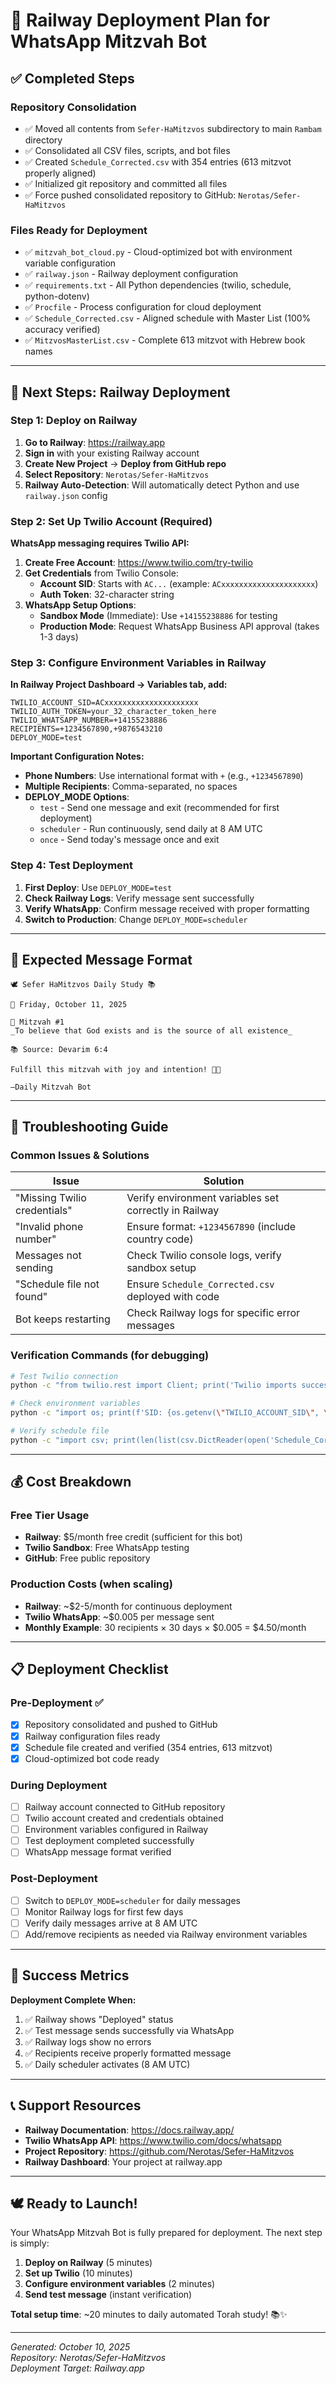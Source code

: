 # 🚀 Railway Deployment Plan for WhatsApp Mitzvah Bot

## ✅ **Completed Steps**

### **Repository Consolidation** 
- ✅ Moved all contents from `Sefer-HaMitzvos` subdirectory to main `Rambam` directory
- ✅ Consolidated all CSV files, scripts, and bot files
- ✅ Created `Schedule_Corrected.csv` with 354 entries (613 mitzvot properly aligned)
- ✅ Initialized git repository and committed all files
- ✅ Force pushed consolidated repository to GitHub: `Nerotas/Sefer-HaMitzvos`

### **Files Ready for Deployment**
- ✅ `mitzvah_bot_cloud.py` - Cloud-optimized bot with environment variable configuration
- ✅ `railway.json` - Railway deployment configuration
- ✅ `requirements.txt` - All Python dependencies (twilio, schedule, python-dotenv)
- ✅ `Procfile` - Process configuration for cloud deployment
- ✅ `Schedule_Corrected.csv` - Aligned schedule with Master List (100% accuracy verified)
- ✅ `MitzvosMasterList.csv` - Complete 613 mitzvot with Hebrew book names

---

## 🎯 **Next Steps: Railway Deployment**

### **Step 1: Deploy on Railway** 
1. **Go to Railway**: https://railway.app
2. **Sign in** with your existing Railway account
3. **Create New Project** → **Deploy from GitHub repo**
4. **Select Repository**: `Nerotas/Sefer-HaMitzvos`
5. **Railway Auto-Detection**: Will automatically detect Python and use `railway.json` config

### **Step 2: Set Up Twilio Account (Required)**
**WhatsApp messaging requires Twilio API:**

1. **Create Free Account**: https://www.twilio.com/try-twilio
2. **Get Credentials** from Twilio Console:
   - **Account SID**: Starts with `AC...` (example: `ACxxxxxxxxxxxxxxxxxxxxx`)
   - **Auth Token**: 32-character string
3. **WhatsApp Setup Options**:
   - **Sandbox Mode** (Immediate): Use `+14155238886` for testing
   - **Production Mode**: Request WhatsApp Business API approval (takes 1-3 days)

### **Step 3: Configure Environment Variables in Railway**
**In Railway Project Dashboard → Variables tab, add:**

```env
TWILIO_ACCOUNT_SID=ACxxxxxxxxxxxxxxxxxxxxx
TWILIO_AUTH_TOKEN=your_32_character_token_here
TWILIO_WHATSAPP_NUMBER=+14155238886
RECIPIENTS=+1234567890,+9876543210
DEPLOY_MODE=test
```

**Important Configuration Notes:**
- **Phone Numbers**: Use international format with `+` (e.g., `+1234567890`)
- **Multiple Recipients**: Comma-separated, no spaces
- **DEPLOY_MODE Options**:
  - `test` - Send one message and exit (recommended for first deployment)
  - `scheduler` - Run continuously, send daily at 8 AM UTC
  - `once` - Send today's message once and exit

### **Step 4: Test Deployment**
1. **First Deploy**: Use `DEPLOY_MODE=test` 
2. **Check Railway Logs**: Verify message sent successfully
3. **Verify WhatsApp**: Confirm message received with proper formatting
4. **Switch to Production**: Change `DEPLOY_MODE=scheduler`

---

## 📱 **Expected Message Format**

```
🕊️ Sefer HaMitzvos Daily Study 📚

📅 Friday, October 11, 2025

🔢 Mitzvah #1
_To believe that God exists and is the source of all existence_

📚 Source: Devarim 6:4

Fulfill this mitzvah with joy and intention! 💫🙏

—Daily Mitzvah Bot
```

---

## 🔧 **Troubleshooting Guide**

### **Common Issues & Solutions**

| Issue | Solution |
|-------|----------|
| "Missing Twilio credentials" | Verify environment variables set correctly in Railway |
| "Invalid phone number" | Ensure format: `+1234567890` (include country code) |
| Messages not sending | Check Twilio console logs, verify sandbox setup |
| "Schedule file not found" | Ensure `Schedule_Corrected.csv` deployed with code |
| Bot keeps restarting | Check Railway logs for specific error messages |

### **Verification Commands** (for debugging)
```bash
# Test Twilio connection
python -c "from twilio.rest import Client; print('Twilio imports successfully')"

# Check environment variables  
python -c "import os; print(f'SID: {os.getenv(\"TWILIO_ACCOUNT_SID\", \"Not Set\")}')"

# Verify schedule file
python -c "import csv; print(len(list(csv.DictReader(open('Schedule_Corrected.csv')))))"
```

---

## 💰 **Cost Breakdown**

### **Free Tier Usage**
- **Railway**: $5/month free credit (sufficient for this bot)
- **Twilio Sandbox**: Free WhatsApp testing
- **GitHub**: Free public repository

### **Production Costs** (when scaling)
- **Railway**: ~$2-5/month for continuous deployment
- **Twilio WhatsApp**: ~$0.005 per message sent
- **Monthly Example**: 30 recipients × 30 days × $0.005 = $4.50/month

---

## 📋 **Deployment Checklist**

### **Pre-Deployment** ✅
- [x] Repository consolidated and pushed to GitHub
- [x] Railway configuration files ready
- [x] Schedule file created and verified (354 entries, 613 mitzvot)
- [x] Cloud-optimized bot code ready

### **During Deployment**
- [ ] Railway account connected to GitHub repository
- [ ] Twilio account created and credentials obtained
- [ ] Environment variables configured in Railway
- [ ] Test deployment completed successfully
- [ ] WhatsApp message format verified

### **Post-Deployment**
- [ ] Switch to `DEPLOY_MODE=scheduler` for daily messages
- [ ] Monitor Railway logs for first few days
- [ ] Verify daily messages arrive at 8 AM UTC
- [ ] Add/remove recipients as needed via Railway environment variables

---

## 🎯 **Success Metrics**

**Deployment Complete When:**
1. ✅ Railway shows "Deployed" status
2. ✅ Test message sends successfully via WhatsApp
3. ✅ Railway logs show no errors
4. ✅ Recipients receive properly formatted message
5. ✅ Daily scheduler activates (8 AM UTC)

---

## 📞 **Support Resources**

- **Railway Documentation**: https://docs.railway.app/
- **Twilio WhatsApp API**: https://www.twilio.com/docs/whatsapp
- **Project Repository**: https://github.com/Nerotas/Sefer-HaMitzvos
- **Railway Dashboard**: Your project at railway.app

---

## 🕊️ **Ready to Launch!**

Your WhatsApp Mitzvah Bot is fully prepared for deployment. The next step is simply:

1. **Deploy on Railway** (5 minutes)
2. **Set up Twilio** (10 minutes)  
3. **Configure environment variables** (2 minutes)
4. **Send test message** (instant verification)

**Total setup time**: ~20 minutes to daily automated Torah study! 📚✨

---

*Generated: October 10, 2025*  
*Repository: Nerotas/Sefer-HaMitzvos*  
*Deployment Target: Railway.app*